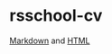 # rsschool-cv
[Markdown](https://jgs56.github.io/rsschool-cv/cv) and
[HTML](https://jgs56.github.io/rsschool-cv/)

